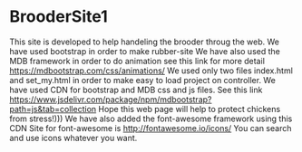# BrooderSite1
This site is developed to help handeling the brooder throug the web.
We have used bootstrap in order to make rubber-site
We have also used the MDB framework in order to do animation see this link for more detail https://mdbootstrap.com/css/animations/
We used only two files index.html and set_my.html in order to make easy to load project on controller.
We have used CDN for bootstrap and MDB css and js files. See this link https://www.jsdelivr.com/package/npm/mdbootstrap?path=js&tab=collection
Hope this web page will help to protect chickens from stress!)))
We have also added the font-awesome framework using this CDN <script src="https://use.fontawesome.com/420e3c261b.js"></script>
Site for font-awesome is http://fontawesome.io/icons/
You can search and use icons whatever you want.
